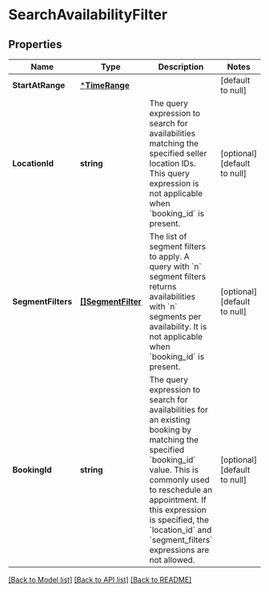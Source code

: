 # SearchAvailabilityFilter

## Properties
Name | Type | Description | Notes
------------ | ------------- | ------------- | -------------
**StartAtRange** | [***TimeRange**](TimeRange.md) |  | [default to null]
**LocationId** | **string** | The query expression to search for availabilities matching the specified seller location IDs. This query expression is not applicable when &#x60;booking_id&#x60; is present. | [optional] [default to null]
**SegmentFilters** | [**[]SegmentFilter**](SegmentFilter.md) | The list of segment filters to apply. A query with &#x60;n&#x60; segment filters returns availabilities with &#x60;n&#x60; segments per availability. It is not applicable when &#x60;booking_id&#x60; is present. | [optional] [default to null]
**BookingId** | **string** | The query expression to search for availabilities for an existing booking by matching the specified &#x60;booking_id&#x60; value. This is commonly used to reschedule an appointment. If this expression is specified, the &#x60;location_id&#x60; and &#x60;segment_filters&#x60; expressions are not allowed. | [optional] [default to null]

[[Back to Model list]](../README.md#documentation-for-models) [[Back to API list]](../README.md#documentation-for-api-endpoints) [[Back to README]](../README.md)

